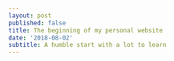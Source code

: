 ```yaml
---
layout: post
published: false
title: The beginning of my personal website
date: '2018-08-02'
subtitle: A humble start with a lot to learn
---
```

